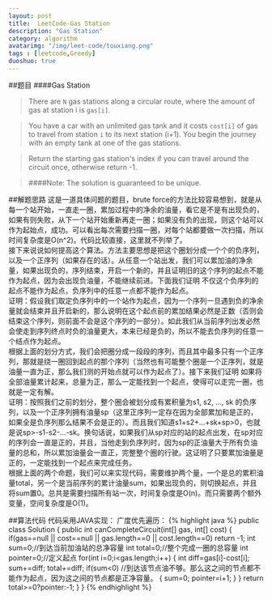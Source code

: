 ```yaml
---
layout: post
title:  LeetCode-Gas Station
description: "Gas Station"
category: algorithm
avatarimg: "/img/leet-code/touxiang.png"
tags : [leetcode,Greedy]
duoshuo: true
---
```

##题目
####Gas Station
>There are `N` gas stations along a circular route, where the amount of gas at station i is `gas[i]`.

>You have a car with an unlimited gas tank and it costs `cost[i]` of gas to travel from station `i` to its next station (i+1). You begin the journey with an empty tank at one of the gas stations.

>Return the starting gas station's index if you can travel around the circuit once, otherwise return -1.

>####Note:
>The solution is guaranteed to be unique.
>
<!-- more -->
	
##解题思路 
这是一道具体问题的题目，brute force的方法比较容易想到，就是从每一个站开始，一直走一圈，累加过程中的净余的油量，看它是不是有出现负的，如果有则失败，从下一个站开始重新再走一圈；如果没有负的出现，则这个站可以作为起始点，成功。可以看出每次需要扫描一圈，对每个站都要做一次扫描，所以时间复杂度是O(n^2)。代码比较直接，这里就不列举了。       
接下来说说如何提高这个算法。方法主要思想是把这个圈划分成一个个的负序列，以及一个正序列（如果存在的话）。从任意一个站出发，我们可以累加油的净余量，如果出现负的，序列结束，开启一个新的，并且证明旧的这个序列的起点不能作为起点，因为会出现负油量，不能继续前进。下面我们证明
不仅这个负序列的起点不能作为起点，负序列中的任意一点都不能作为起点。        
证明：假设我们取定负序列中的一个站作为起点，因为一个序列一旦遇到负的净余量就会结束并且开启新的，那么说明在这个起点前的累加结果必然是正数（否则会结束这个序列，则前面不会是这个序列的一部分）。如此我们从当前序列出发必然会使走到序列终点时负的油量更大，本来已经是负的，所以不能去负序列的任意一个结点作为起点。         
根据上面的划分方式，我们会把圈分成一段段的序列，而且其中最多只有一个正序列，那就是绕一圈回到起点的那个序列（当然也有可能整个圈是一个正序列，就是油量一直为正，那么我们测的开始点就可以作为起点了）。接下来我们证明 如果将全部油量累计起来，总量为正，那么一定能找到一个起点，使得可以走完一圈，也就是一定有解。        
证明：按照我们之前的划分，整个圈会被划分成有累积量为s1, s2, ..., sk 的负序列，以及一个正序列拥有油量sp（这里正序列一定存在因为全部累加和是正的，如果全是负序列那么结果不会是正的）。而且我们知道s1+s2+...+sk+sp>0，也就是说sp>-s1-s2-...-sk。换句话说，如果我们从sp对应的站的起点出发，在sp对应的序列会一直是正的，并且，当他走到负序列时，因为sp的正油量大于所有负油量的总和，所以累加油量会一直正，完整整个圈的行驶。这证明了只要累加油量是正的，一定能找到一个起点来完成任务。      
根据上面的两个命题，我们可以来实现代码，需要维护两个量，一个是总的累积油量total，另一个是当前序列的累计油量sum，如果出现负的，则切换起点，并且将sum置0。总共是需要扫描所有站一次，时间复杂度是O(n)。而只需要两个额外变量，空间复杂度是O(1)。

##算法代码
代码采用JAVA实现： 
广度优先遍历：
{% highlight java %}
public class Solution {
    public int canCompleteCircuit(int[] gas, int[] cost) {
        if(gas==null || cost==null || gas.length==0 || cost.length==0)
        	return -1;
        int sum=0;//到达当前加油站的总净容量
        int total=0;//整个完成一圈的总容量
        int pointer=0;//定义起点
        for(int i=0;i<gas.length;i++)
        {
        	int diff=gas[i]-cost[i];
        	sum+=diff;
        	total+=diff;
        	if(sum<0) //到达该节点油不够。那么这之间的节点都不能作为起点，因为这之间的节点都是正净容量。
        	{
        		sum=0;
        		pointer=i+1;
        	}
        }
        return total>=0?pointer:-1;
    }
}
{% endhighlight %}

